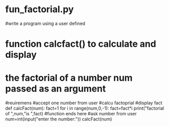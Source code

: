 # fun_factorial.py
#write a program using a user defined 
# function calcfact() to calculate and display 
# the factorial of a number num passed as an argument

#reuiremens
#accept one number from user
#calcu factoprial
#display fact
def calcFact(num):
    fact=1
    for i in range(num,0,-1):
        fact=fact*i
    print("factorial of ",num,"is ",fact)
    #function ends here
#ask number from user 
num=int(input("enter the number:"))
calcFact(num)

